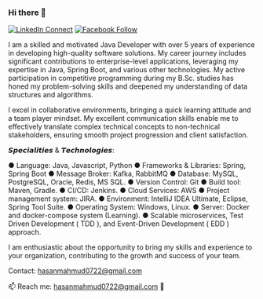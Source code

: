 ### Hi there 👋

[![LinkedIn Connect](https://img.shields.io/badge/%20-Connect-black?color=14171A&labelColor=212121&logo=linkedin&logoColor=ffffff)](https://www.linkedin.com/in/codemechanix/)
[![Facebook Follow](https://img.shields.io/badge/%20-Connect-black?color=14171A&labelColor=1976d2&logo=facebook&logoColor=ffffff)](https://www.facebook.com/codemechanix/)

I am a skilled and motivated Java Developer with over 5 years of experience in developing high-quality software solutions. My career journey includes significant contributions to enterprise-level applications, leveraging my expertise in Java, Spring Boot, and various other technologies. My active participation in competitive programming during my B.Sc. studies has honed my problem-solving skills and deepened my understanding of data structures and algorithms.

I excel in collaborative environments, bringing a quick learning attitude and a team player mindset. My excellent communication skills enable me to effectively translate complex technical concepts to non-technical stakeholders, ensuring smooth project progression and client satisfaction.

𝙎𝙥𝙚𝙘𝙞𝙖𝙡𝙞𝙩𝙞𝙚𝙨 & 𝙏𝙚𝙘𝙝𝙣𝙤𝙡𝙤𝙜𝙞𝙚𝙨:

● Language: Java, Javascript, Python
● Frameworks & Libraries: Spring, Spring Boot
● Message Broker: Kafka, RabbitMQ
● Database: MySQL, PostgreSQL, Oracle, Redis, MS SQL.
● Version Control: Git
● Build tool: Maven, Gradle.
● CI/CD: Jenkins.
● Cloud Services: AWS
● Project management system: JIRA.
● Environment: IntelliJ IDEA Ultimate, Eclipse, Spring Tool Suite.
● Operating System: Windows, Linux.
● Server: Docker and docker-compose system (Learning).
● Scalable microservices, Test Driven Development ( TDD ), and Event-Driven Development ( EDD ) approach.

I am enthusiastic about the opportunity to bring my skills and experience to your organization, contributing to the growth and success of your team.

Contact: hasanmahmud0722@gmail.com
<!--
Skilled and motivated Java Developer with 4(+) years of experience in developing high-quality software solutions. With a passion for clean, efficient, and maintainable code, I have contributed to the development of numerous enterprise-level applications. During my B.Sc. life, I was actively involved in competitive programming, which helped me develop strong problem-solving skills and a deep understanding of data structures and algorithms.

I am a quick learner and a team player, always willing to learn and work collaboratively with my colleagues. I have excellent communication skills, which help me to effectively communicate complex technical concepts to non-technical stakeholders.

I have experience in building scalable and robust applications using Java frameworks such as Spring WebFlux, Spring Boot, JUnit, and Hibernate. I am also proficient in SQL and have experience in working with databases like MySQL and Oracle. Additionally, I have experience in developing RESTful APIs and integrating them with front-end technologies like React.

𝙎𝙥𝙚𝙘𝙞𝙖𝙡𝙞𝙩𝙞𝙚𝙨 & 𝙏𝙚𝙘𝙝𝙣𝙤𝙡𝙤𝙜𝙞𝙚𝙨:

● Language: Java, Javascript, Python

● Frameworks & Libraries: Spring WebFlux, Spring Boot, JUnit, JPA-Hibernate, Jersey (REST-Webservices)

● Message Broker: IBM MQ, RabbitMQ

● Database: MySQL, PostgreSQL(, Oracle, Redis.

● Version Control: Git

● Build tool: Maven, Gradle.

● CI/CD: Jenkins.

● Project management system: JIRA.

● Environment: IntelliJ IDEA Ultimate, Eclipse, Spring Tool Suite.

● Operating System: Windows, Linux.

● Server: Docker and docker-compose system (Learning).

● Scalable microservices, Test Driven Development ( TDD ), and Event-Driven Development ( EDD ) approach.

I'm excited to bring my skills and experience to your organization and contribute to the growth and success of your team.

## Github Stats 

<details> 
  <summary><b>Profile Stats</b></summary>
  <br/>
  <p>
    <a href="https://github.com/codemechanix"><img align="center" src="https://github-readme-stats.vercel.app/api?username=codemechanix&show_icons=true&locale=en&theme=react" alt="codemechanix" height="192px"/></a>
	</p>
	<p>
	  <img src="https://github-readme-stats.vercel.app/api/top-langs?username=codemechanix&show_icons=true&locale=en&layout=compact&theme=react" alt="codemechanix" height="192px"/>
	</p>
  </p>
</details>


<details>
  <summary><b>Recent Activity</b></summary>
  <br/>
   <a href="https://github.com/codemechanix"><img alt="Hasan's Activity Graph" src="https://activity-graph.herokuapp.com/graph?username=codemechanix&custom_title=Hasan's%20Contribution%20Graph&theme=react-dark" /></a>
  <br/>
</details>
<br/>

-->
📫 Reach me: hasanmahmud0722@gmail.com 🙂

<!--
<p align="center"> <img src="https://github-readme-stats.vercel.app/api?username=codemechanix&show_icons=true" alt="codemechanix" /> </h1>

- 👯 I’m looking to collaborate on ...
- 🤔 I’m looking for help with ...
- 💬 Ask me about ...
- 😄 Pronouns: ...
- ⚡ Fun fact: ...

[![Hasan's GitHub stats](https://github-readme-stats.vercel.app/api?username=codemechanix)](https://github.com/codemechanix/github-readme-stats)

<!-- ![Repository's Stats](https://github-readme-stats.vercel.app/api/top-langs/?username=codemechanix&theme=blue-green)-->
<!--  [![Top Langs](https://github-readme-stats.vercel.app/api/top-langs/?username=codemechanix&langs_count=15)](https://github.com/codemechanix/github-readme-stats)-->
